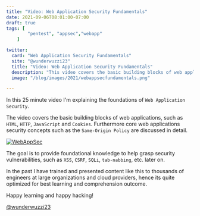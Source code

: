 ```yaml
---
title: "Video: Web Application Security Fundamentals"
date: 2021-09-06T08:01:00-07:00
draft: true
tags: [
        "pentest", "appsec","webapp"
    ]

twitter:
  card: "Web Application Security Fundamentals"
  site: "@wunderwuzzi23"
  title: "Video: Web Application Security Fundamentals"
  description: "This video covers the basic building blocks of web applications, such as HTML, HTTP, JavaScript and Cookies."
  image: "/blog/images/2021/webappsecfundamentals.png"

---
```


In this 25 minute video I'm explaining the foundations of `Web Application Security`. 

The video covers the basic building blocks of web applications, such as `HTML`, `HTTP`, `JavaScript` and `Cookies`. Furthermore core web applications security concepts such as the `Same-Origin Policy` are discussed in detail. 

[![WebAppSec](/blog/images/2021/webappsecfundamentals.png)](https://www.youtube.com/watch?v=-7OX58nHPb8)

The goal is to provide foundational knowledge to help grasp security vulnerabilities, such as `XSS`, `CSRF`, `SQLi`, `tab-nabbing`, etc. later on.

In the past I have trained and presented content like this to thousands of engineers at large organizations and cloud providers, hence its quite optimized for best learning and comprehension outcome.

Happy learning and happy hacking!

[@wunderwuzzi23](https://twitter.com/wunderwuzzi23)